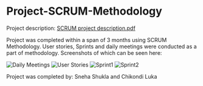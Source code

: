 # Project-SCRUM-Methodology

Project description:
[SCRUM project description.pdf](https://github.com/sneha0909/Project-SCRUM-Methodology/files/10717589/SCRUM.project.description.pdf)

Project was completed within a span of 3 months using SCRUM Methodology. User stories, Sprints and daily meetings were conducted as a part of methodology. Screenshots of which can be seen here: 


![Daily Meetings](https://user-images.githubusercontent.com/67375976/218344404-2d95c597-6cc9-4b61-9faf-b46ab5d849f7.png)
![User Stories](https://user-images.githubusercontent.com/67375976/218344425-902e5eca-5e64-45ca-a092-257601ef5b0e.png)
![Sprint1](https://user-images.githubusercontent.com/67375976/218344433-c1506aed-399e-4925-9123-03d455d58c08.png)
![Sprint2](https://user-images.githubusercontent.com/67375976/218344438-00cdbd60-60fb-4c7a-9d82-c7f28e8133a0.png)


Project was completed by: Sneha Shukla and Chikondi Luka
